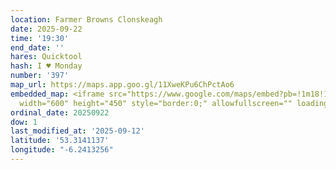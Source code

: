 ```yaml
---
location: Farmer Browns Clonskeagh
date: 2025-09-22
time: '19:30'
end_date: ''
hares: Quicktool
hash: I ♥ Monday
number: '397'
map_url: https://maps.app.goo.gl/11XweKPu6ChPctAo6
embedded_map: <iframe src="https://www.google.com/maps/embed?pb=!1m18!1m12!1m3!1d2383.6276929228293!2d-6.241325622784494!3d53.31411367227988!2m3!1f0!2f0!3f0!3m2!1i1024!2i768!4f13.1!3m3!1m2!1s0x48670fdcc06edf93%3A0x2ee02d25b5aa3d81!2sFarmer%20Browns%20Clonskeagh!5e0!3m2!1sen!2sus!4v1757693251347!5m2!1sen!2sus"
  width="600" height="450" style="border:0;" allowfullscreen="" loading="lazy" referrerpolicy="no-referrer-when-downgrade"></iframe>
ordinal_date: 20250922
dow: 1
last_modified_at: '2025-09-12'
latitude: '53.3141137'
longitude: "-6.2413256"
---
```



